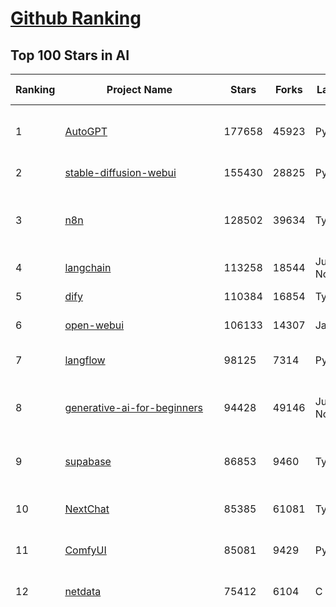 [Github Ranking](../README.md)
==========

## Top 100 Stars in AI

| Ranking | Project Name | Stars | Forks | Language | Open Issues | Description | Last Commit |
| ------- | ------------ | ----- | ----- | -------- | ----------- | ----------- | ----------- |
| 1 | [AutoGPT](https://github.com/Significant-Gravitas/AutoGPT) | 177658 | 45923 | Python | 138 | AutoGPT is the vision of accessible AI for everyone, to use and to build on. Our mission is to provide the tools, so that you can focus on what matters. | 2025-08-11T04:06:23Z |
| 2 | [stable-diffusion-webui](https://github.com/AUTOMATIC1111/stable-diffusion-webui) | 155430 | 28825 | Python | 2362 | Stable Diffusion web UI | 2025-05-03T06:17:03Z |
| 3 | [n8n](https://github.com/n8n-io/n8n) | 128502 | 39634 | TypeScript | 580 | Fair-code workflow automation platform with native AI capabilities. Combine visual building with custom code, self-host or cloud, 400+ integrations. | 2025-08-10T22:58:34Z |
| 4 | [langchain](https://github.com/langchain-ai/langchain) | 113258 | 18544 | Jupyter Notebook | 213 | 🦜🔗 Build context-aware reasoning applications | 2025-08-10T22:41:38Z |
| 5 | [dify](https://github.com/langgenius/dify) | 110384 | 16854 | TypeScript | 686 | Production-ready platform for agentic workflow development. | 2025-08-11T03:57:07Z |
| 6 | [open-webui](https://github.com/open-webui/open-webui) | 106133 | 14307 | JavaScript | 203 | User-friendly AI Interface (Supports Ollama, OpenAI API, ...) | 2025-08-10T20:57:38Z |
| 7 | [langflow](https://github.com/langflow-ai/langflow) | 98125 | 7314 | Python | 435 | Langflow is a powerful tool for building and deploying AI-powered agents and workflows. | 2025-08-11T00:29:41Z |
| 8 | [generative-ai-for-beginners](https://github.com/microsoft/generative-ai-for-beginners) | 94428 | 49146 | Jupyter Notebook | 11 | 21 Lessons, Get Started Building with Generative AI  🔗 https://microsoft.github.io/generative-ai-for-beginners/ | 2025-08-05T20:03:32Z |
| 9 | [supabase](https://github.com/supabase/supabase) | 86853 | 9460 | TypeScript | 241 | The Postgres development platform. Supabase gives you a dedicated Postgres database to build your web, mobile, and AI applications. | 2025-08-11T03:33:49Z |
| 10 | [NextChat](https://github.com/ChatGPTNextWeb/NextChat) | 85385 | 61081 | TypeScript | 656 | ✨ Light and Fast AI Assistant. Support: Web \| iOS \| MacOS \| Android \|  Linux \| Windows | 2025-08-10T09:21:12Z |
| 11 | [ComfyUI](https://github.com/comfyanonymous/ComfyUI) | 85081 | 9429 | Python | 2471 | The most powerful and modular diffusion model GUI, api and backend with a graph/nodes interface. | 2025-08-10T09:04:01Z |
| 12 | [netdata](https://github.com/netdata/netdata) | 75412 | 6104 | C | 168 | The fastest path to AI-powered full stack observability, even for lean teams. | 2025-08-11T00:53:37Z |
| 13 | [funNLP](https://github.com/fighting41love/funNLP) | 75350 | 14951 | Python | 34 | 中英文敏感词、语言检测、中外手机/电话归属地/运营商查询、名字推断性别、手机号抽取、身份证抽取、邮箱抽取、中日文人名库、中文缩写库、拆字词典、词汇情感值、停用词、反动词表、暴恐词表、繁简体转换、英文模拟中文发音、汪峰歌词生成器、职业名称词库、同义词库、反义词库、否定词库、汽车品牌词库、汽车零件词库、连续英文切割、各种中文词向量、公司名字大全、古诗词库、IT词库、财经词库、成语词库、地名词库、历史名人词库、诗词词库、医学词库、饮食词库、法律词库、汽车词库、动物词库、中文聊天语料、中文谣言数据、百度中文问答数据集、句子相似度匹配算法集合、bert资源、文本生成&摘要相关工具、cocoNLP信息抽取工具、国内电话号码正则匹配、清华大学XLORE:中英文跨语言百科知识图谱、清华大学人工智能技术系列报告、自然语言生成、NLU太难了系列、自动对联数据及机器人、用户名黑名单列表、罪名法务名词及分类模型、微信公众号语料、cs224n深度学习自然语言处理课程、中文手写汉字识别、中文自然语言处理 语料/数据集、变量命名神器、分词语料库+代码、任务型对话英文数据集、ASR 语音数据集 + 基于深度学习的中文语音识别系统、笑声检测器、Microsoft多语言数字/单位/如日期时间识别包、中华新华字典数据库及api(包括常用歇后语、成语、词语和汉字)、文档图谱自动生成、SpaCy 中文模型、Common Voice语音识别数据集新版、神经网络关系抽取、基于bert的命名实体识别、关键词(Keyphrase)抽取包pke、基于医疗领域知识图谱的问答系统、基于依存句法与语义角色标注的事件三元组抽取、依存句法分析4万句高质量标注数据、cnocr：用来做中文OCR的Python3包、中文人物关系知识图谱项目、中文nlp竞赛项目及代码汇总、中文字符数据、speech-aligner: 从“人声语音”及其“语言文本”产生音素级别时间对齐标注的工具、AmpliGraph: 知识图谱表示学习(Python)库：知识图谱概念链接预测、Scattertext 文本可视化(python)、语言/知识表示工具：BERT & ERNIE、中文对比英文自然语言处理NLP的区别综述、Synonyms中文近义词工具包、HarvestText领域自适应文本挖掘工具（新词发现-情感分析-实体链接等）、word2word：(Python)方便易用的多语言词-词对集：62种语言/3,564个多语言对、语音识别语料生成工具：从具有音频/字幕的在线视频创建自动语音识别(ASR)语料库、构建医疗实体识别的模型（包含词典和语料标注）、单文档非监督的关键词抽取、Kashgari中使用gpt-2语言模型、开源的金融投资数据提取工具、文本自动摘要库TextTeaser: 仅支持英文、人民日报语料处理工具集、一些关于自然语言的基本模型、基于14W歌曲知识库的问答尝试--功能包括歌词接龙and已知歌词找歌曲以及歌曲歌手歌词三角关系的问答、基于Siamese bilstm模型的相似句子判定模型并提供训练数据集和测试数据集、用Transformer编解码模型实现的根据Hacker News文章标题自动生成评论、用BERT进行序列标记和文本分类的模板代码、LitBank：NLP数据集——支持自然语言处理和计算人文学科任务的100部带标记英文小说语料、百度开源的基准信息抽取系统、虚假新闻数据集、Facebook: LAMA语言模型分析，提供Transformer-XL/BERT/ELMo/GPT预训练语言模型的统一访问接口、CommonsenseQA：面向常识的英文QA挑战、中文知识图谱资料、数据及工具、各大公司内部里大牛分享的技术文档 PDF 或者 PPT、自然语言生成SQL语句（英文）、中文NLP数据增强（EDA）工具、英文NLP数据增强工具 、基于医药知识图谱的智能问答系统、京东商品知识图谱、基于mongodb存储的军事领域知识图谱问答项目、基于远监督的中文关系抽取、语音情感分析、中文ULMFiT-情感分析-文本分类-语料及模型、一个拍照做题程序、世界各国大规模人名库、一个利用有趣中文语料库 qingyun 训练出来的中文聊天机器人、中文聊天机器人seqGAN、省市区镇行政区划数据带拼音标注、教育行业新闻语料库包含自动文摘功能、开放了对话机器人-知识图谱-语义理解-自然语言处理工具及数据、中文知识图谱：基于百度百科中文页面-抽取三元组信息-构建中文知识图谱、masr: 中文语音识别-提供预训练模型-高识别率、Python音频数据增广库、中文全词覆盖BERT及两份阅读理解数据、ConvLab：开源多域端到端对话系统平台、中文自然语言处理数据集、基于最新版本rasa搭建的对话系统、基于TensorFlow和BERT的管道式实体及关系抽取、一个小型的证券知识图谱/知识库、复盘所有NLP比赛的TOP方案、OpenCLaP：多领域开源中文预训练语言模型仓库、UER：基于不同语料+编码器+目标任务的中文预训练模型仓库、中文自然语言处理向量合集、基于金融-司法领域(兼有闲聊性质)的聊天机器人、g2pC：基于上下文的汉语读音自动标记模块、Zincbase 知识图谱构建工具包、诗歌质量评价/细粒度情感诗歌语料库、快速转化「中文数字」和「阿拉伯数字」、百度知道问答语料库、基于知识图谱的问答系统、jieba_fast 加速版的jieba、正则表达式教程、中文阅读理解数据集、基于BERT等最新语言模型的抽取式摘要提取、Python利用深度学习进行文本摘要的综合指南、知识图谱深度学习相关资料整理、维基大规模平行文本语料、StanfordNLP 0.2.0：纯Python版自然语言处理包、NeuralNLP-NeuralClassifier：腾讯开源深度学习文本分类工具、端到端的封闭域对话系统、中文命名实体识别：NeuroNER vs. BertNER、新闻事件线索抽取、2019年百度的三元组抽取比赛：“科学空间队”源码、基于依存句法的开放域文本知识三元组抽取和知识库构建、中文的GPT2训练代码、ML-NLP - 机器学习(Machine Learning)NLP面试中常考到的知识点和代码实现、nlp4han:中文自然语言处理工具集(断句/分词/词性标注/组块/句法分析/语义分析/NER/N元语法/HMM/代词消解/情感分析/拼写检查、XLM：Facebook的跨语言预训练语言模型、用基于BERT的微调和特征提取方法来进行知识图谱百度百科人物词条属性抽取、中文自然语言处理相关的开放任务-数据集-当前最佳结果、CoupletAI - 基于CNN+Bi-LSTM+Attention 的自动对对联系统、抽象知识图谱、MiningZhiDaoQACorpus - 580万百度知道问答数据挖掘项目、brat rapid annotation tool: 序列标注工具、大规模中文知识图谱数据：1.4亿实体、数据增强在机器翻译及其他nlp任务中的应用及效果、allennlp阅读理解:支持多种数据和模型、PDF表格数据提取工具 、 Graphbrain：AI开源软件库和科研工具，目的是促进自动意义提取和文本理解以及知识的探索和推断、简历自动筛选系统、基于命名实体识别的简历自动摘要、中文语言理解测评基准，包括代表性的数据集&基准模型&语料库&排行榜、树洞 OCR 文字识别 、从包含表格的扫描图片中识别表格和文字、语声迁移、Python口语自然语言处理工具集(英文)、 similarity：相似度计算工具包，java编写、海量中文预训练ALBERT模型 、Transformers 2.0 、基于大规模音频数据集Audioset的音频增强 、Poplar：网页版自然语言标注工具、图片文字去除，可用于漫画翻译 、186种语言的数字叫法库、Amazon发布基于知识的人-人开放领域对话数据集 、中文文本纠错模块代码、繁简体转换 、 Python实现的多种文本可读性评价指标、类似于人名/地名/组织机构名的命名体识别数据集 、东南大学《知识图谱》研究生课程(资料)、. 英文拼写检查库 、 wwsearch是企业微信后台自研的全文检索引擎、CHAMELEON：深度学习新闻推荐系统元架构 、 8篇论文梳理BERT相关模型进展与反思、DocSearch：免费文档搜索引擎、 LIDA：轻量交互式对话标注工具 、aili - the fastest in-memory index in the East 东半球最快并发索引 、知识图谱车音工作项目、自然语言生成资源大全 、中日韩分词库mecab的Python接口库、中文文本摘要/关键词提取、汉字字符特征提取器 (featurizer)，提取汉字的特征（发音特征、字形特征）用做深度学习的特征、中文生成任务基准测评 、中文缩写数据集、中文任务基准测评 - 代表性的数据集-基准(预训练)模型-语料库-baseline-工具包-排行榜、PySS3：面向可解释AI的SS3文本分类器机器可视化工具 、中文NLP数据集列表、COPE - 格律诗编辑程序、doccano：基于网页的开源协同多语言文本标注工具 、PreNLP：自然语言预处理库、简单的简历解析器，用来从简历中提取关键信息、用于中文闲聊的GPT2模型：GPT2-chitchat、基于检索聊天机器人多轮响应选择相关资源列表(Leaderboards、Datasets、Papers)、(Colab)抽象文本摘要实现集锦(教程 、词语拼音数据、高效模糊搜索工具、NLP数据增广资源集、微软对话机器人框架 、 GitHub Typo Corpus：大规模GitHub多语言拼写错误/语法错误数据集、TextCluster：短文本聚类预处理模块 Short text cluster、面向语音识别的中文文本规范化、BLINK：最先进的实体链接库、BertPunc：基于BERT的最先进标点修复模型、Tokenizer：快速、可定制的文本词条化库、中文语言理解测评基准，包括代表性的数据集、基准(预训练)模型、语料库、排行榜、spaCy 医学文本挖掘与信息提取 、 NLP任务示例项目代码集、 python拼写检查库、chatbot-list - 行业内关于智能客服、聊天机器人的应用和架构、算法分享和介绍、语音质量评价指标(MOSNet, BSSEval, STOI, PESQ, SRMR)、 用138GB语料训练的法文RoBERTa预训练语言模型 、BERT-NER-Pytorch：三种不同模式的BERT中文NER实验、无道词典 - 有道词典的命令行版本，支持英汉互查和在线查询、2019年NLP亮点回顾、 Chinese medical dialogue data 中文医疗对话数据集 、最好的汉字数字(中文数字)-阿拉伯数字转换工具、 基于百科知识库的中文词语多词义/义项获取与特定句子词语语义消歧、awesome-nlp-sentiment-analysis - 情感分析、情绪原因识别、评价对象和评价词抽取、LineFlow：面向所有深度学习框架的NLP数据高效加载器、中文医学NLP公开资源整理 、MedQuAD：(英文)医学问答数据集、将自然语言数字串解析转换为整数和浮点数、Transfer Learning in Natural Language Processing (NLP) 、面向语音识别的中文/英文发音辞典、Tokenizers：注重性能与多功能性的最先进分词器、CLUENER 细粒度命名实体识别 Fine Grained Named Entity Recognition、 基于BERT的中文命名实体识别、中文谣言数据库、NLP数据集/基准任务大列表、nlp相关的一些论文及代码, 包括主题模型、词向量(Word Embedding)、命名实体识别(NER)、文本分类(Text Classificatin)、文本生成(Text Generation)、文本相似性(Text Similarity)计算等，涉及到各种与nlp相关的算法，基于keras和tensorflow 、Python文本挖掘/NLP实战示例、 Blackstone：面向非结构化法律文本的spaCy pipeline和NLP模型通过同义词替换实现文本“变脸” 、中文 预训练 ELECTREA 模型: 基于对抗学习 pretrain Chinese Model 、albert-chinese-ner - 用预训练语言模型ALBERT做中文NER 、基于GPT2的特定主题文本生成/文本增广、开源预训练语言模型合集、多语言句向量包、编码、标记和实现：一种可控高效的文本生成方法、 英文脏话大列表 、attnvis：GPT2、BERT等transformer语言模型注意力交互可视化、CoVoST：Facebook发布的多语种语音-文本翻译语料库，包括11种语言(法语、德语、荷兰语、俄语、西班牙语、意大利语、土耳其语、波斯语、瑞典语、蒙古语和中文)的语音、文字转录及英文译文、Jiagu自然语言处理工具 - 以BiLSTM等模型为基础，提供知识图谱关系抽取 中文分词 词性标注 命名实体识别 情感分析 新词发现 关键词 文本摘要 文本聚类等功能、用unet实现对文档表格的自动检测，表格重建、NLP事件提取文献资源列表 、 金融领域自然语言处理研究资源大列表、CLUEDatasetSearch - 中英文NLP数据集：搜索所有中文NLP数据集，附常用英文NLP数据集 、medical_NER - 中文医学知识图谱命名实体识别 、(哈佛)讲因果推理的免费书、知识图谱相关学习资料/数据集/工具资源大列表、Forte：灵活强大的自然语言处理pipeline工具集 、Python字符串相似性算法库、PyLaia：面向手写文档分析的深度学习工具包、TextFooler：针对文本分类/推理的对抗文本生成模块、Haystack：灵活、强大的可扩展问答(QA)框架、中文关键短语抽取工具 | 2024-05-10T07:38:24Z |
| 14 | [system-prompts-and-models-of-ai-tools](https://github.com/x1xhlol/system-prompts-and-models-of-ai-tools) | 74724 | 21042 | None | 45 | FULL v0, Cursor, Manus, Same.dev, Lovable, Devin, Replit Agent, Windsurf Agent, VSCode Agent, Dia Browser, Xcode, Trae AI, Cluely & Orchids.app (And other Open Sourced) System Prompts, Tools & AI Models. | 2025-08-10T23:15:34Z |
| 15 | [Deep-Live-Cam](https://github.com/hacksider/Deep-Live-Cam) | 72414 | 10435 | Python | 66 | real time face swap and one-click video deepfake with only a single image | 2025-08-07T18:26:51Z |
| 16 | [gemini-cli](https://github.com/google-gemini/gemini-cli) | 68545 | 6791 | TypeScript | 1444 | An open-source AI agent that brings the power of Gemini directly into your terminal. | 2025-08-11T00:12:27Z |
| 17 | [browser-use](https://github.com/browser-use/browser-use) | 67314 | 7775 | Python | 502 | 🌐 Make websites accessible for AI agents. Automate tasks online with ease. | 2025-08-11T01:29:43Z |
| 18 | [awesome-mcp-servers](https://github.com/punkpeye/awesome-mcp-servers) | 65549 | 5245 | None | 26 | A collection of MCP servers. | 2025-08-11T03:01:44Z |
| 19 | [AppFlowy](https://github.com/AppFlowy-IO/AppFlowy) | 64821 | 4488 | Dart | 968 | Bring projects, wikis, and teams together with AI. AppFlowy is the AI collaborative workspace where you achieve more without losing control of your data. The leading open source Notion alternative. | 2025-08-05T13:51:16Z |
| 20 | [lobe-chat](https://github.com/lobehub/lobe-chat) | 64312 | 13357 | TypeScript | 860 | 🤯 Lobe Chat - an open-source, modern design AI chat framework. Supports multiple AI providers (OpenAI / Claude 4 / Gemini / DeepSeek / Ollama / Qwen), Knowledge Base (file upload / RAG ), one click install MCP Marketplace and Artifacts / Thinking. One-click FREE deployment of your private AI Agent application. | 2025-08-11T04:07:34Z |
| 21 | [LLMs-from-scratch](https://github.com/rasbt/LLMs-from-scratch) | 63114 | 8852 | Jupyter Notebook | 5 | Implement a ChatGPT-like LLM in PyTorch from scratch, step by step | 2025-08-05T18:42:24Z |
| 22 | [ragflow](https://github.com/infiniflow/ragflow) | 62070 | 6329 | TypeScript | 2577 | RAGFlow is an open-source RAG (Retrieval-Augmented Generation) engine based on deep document understanding. | 2025-08-11T02:34:23Z |
| 23 | [MetaGPT](https://github.com/FoundationAgents/MetaGPT) | 57777 | 6945 | Python | 9 | 🌟 The Multi-Agent Framework: First AI Software Company, Towards Natural Language Programming | 2025-06-30T11:45:55Z |
| 24 | [awesome-llm-apps](https://github.com/Shubhamsaboo/awesome-llm-apps) | 56846 | 6734 | Python | 4 | Collection of awesome LLM apps with AI Agents and RAG using OpenAI, Anthropic, Gemini and opensource models. | 2025-08-08T22:07:40Z |
| 25 | [LLaMA-Factory](https://github.com/hiyouga/LLaMA-Factory) | 55905 | 6856 | Python | 546 | Unified Efficient Fine-Tuning of 100+ LLMs & VLMs (ACL 2024) | 2025-08-08T12:24:21Z |
| 26 | [gpt-engineer](https://github.com/AntonOsika/gpt-engineer) | 54680 | 7255 | Python | 31 | CLI platform to experiment with codegen. Precursor to: https://lovable.dev | 2025-05-14T10:15:10Z |
| 27 | [ChatGPT](https://github.com/lencx/ChatGPT) | 53989 | 6145 | Rust | 833 | 🔮 ChatGPT Desktop Application (Mac, Windows and Linux) | 2024-08-29T17:58:11Z |
| 28 | [meilisearch](https://github.com/meilisearch/meilisearch) | 52683 | 2118 | Rust | 208 | A lightning-fast search engine API bringing AI-powered hybrid search to your sites and applications. | 2025-08-08T07:47:10Z |
| 29 | [crawl4ai](https://github.com/unclecode/crawl4ai) | 50685 | 4972 | Python | 152 | 🚀🤖 Crawl4AI: Open-source LLM Friendly Web Crawler & Scraper. Don't be shy, join here: https://discord.gg/jP8KfhDhyN | 2025-08-09T14:08:11Z |
| 30 | [OpenBB](https://github.com/OpenBB-finance/OpenBB) | 48884 | 4531 | Python | 49 | Financial data aggregator for humans and AI agents. | 2025-08-10T18:39:51Z |
| 31 | [autogen](https://github.com/microsoft/autogen) | 48523 | 7418 | Python | 392 | A programming framework for agentic AI 🤖 PyPi: autogen-agentchat Discord: https://aka.ms/autogen-discord Office Hour: https://aka.ms/autogen-officehour | 2025-08-11T00:42:14Z |
| 32 | [anything-llm](https://github.com/Mintplex-Labs/anything-llm) | 47691 | 4878 | JavaScript | 259 | The all-in-one Desktop & Docker AI application with built-in RAG, AI agents, No-code agent builder, MCP compatibility,  and more. | 2025-08-08T21:37:54Z |
| 33 | [firecrawl](https://github.com/mendableai/firecrawl) | 46268 | 4238 | TypeScript | 141 | 🔥 Turn entire websites into LLM-ready markdown or structured data. Scrape, crawl and extract with a single API. | 2025-08-10T21:40:05Z |
| 34 | [unsloth](https://github.com/unslothai/unsloth) | 43730 | 3531 | Python | 698 | Fine-tuning & Reinforcement Learning for LLMs. 🦥 Train OpenAI gpt-oss, Qwen3, Llama 4, DeepSeek-R1, Gemma 3, TTS 2x faster with 70% less VRAM. | 2025-08-09T22:53:29Z |
| 35 | [JeecgBoot](https://github.com/jeecgboot/JeecgBoot) | 43587 | 15489 | Java | 23 | 🔥企业级低代码平台集成了AI应用平台，帮助企业快速实现低代码开发和构建AI应用！前后端分离架构 SpringBoot，SpringCloud、Mybatis，Ant Design4、 Vue3.0、TS+vite！强大的代码生成器让前后端代码一键生成，无需写任何代码! 引领AI低代码开发模式: AI生成->OnlineCoding-> 代码生成-> 手工MERGE，显著的提高效率，又不失灵活~ | 2025-08-10T09:13:05Z |
| 36 | [Flowise](https://github.com/FlowiseAI/Flowise) | 42512 | 21784 | TypeScript | 596 | Build AI Agents, Visually | 2025-08-09T18:05:26Z |
| 37 | [ClickHouse](https://github.com/ClickHouse/ClickHouse) | 42252 | 7545 | C++ | 4330 | ClickHouse® is a real-time analytics database management system | 2025-08-11T02:15:55Z |
| 38 | [kong](https://github.com/Kong/kong) | 41510 | 4960 | Lua | 70 | 🦍 The Cloud-Native API Gateway and AI Gateway. | 2025-08-06T03:35:21Z |
| 39 | [airflow](https://github.com/apache/airflow) | 41484 | 15432 | Python | 1294 | Apache Airflow - A platform to programmatically author, schedule, and monitor workflows | 2025-08-11T03:49:56Z |
| 40 | [ailearning](https://github.com/apachecn/ailearning) | 41238 | 11577 | Python | 3 | AiLearning：数据分析+机器学习实战+线性代数+PyTorch+NLTK+TF2 | 2024-11-12T16:21:55Z |
| 41 | [ColossalAI](https://github.com/hpcaitech/ColossalAI) | 41071 | 4529 | Python | 434 | Making large AI models cheaper, faster and more accessible | 2025-08-06T06:16:57Z |
| 42 | [GitHubDaily](https://github.com/GitHubDaily/GitHubDaily) | 39532 | 4111 | None | 397 | 坚持分享 GitHub 上高质量、有趣实用的开源技术教程、开发者工具、编程网站、技术资讯。A list cool, interesting projects of GitHub. | 2025-03-20T08:54:47Z |
| 43 | [AI-For-Beginners](https://github.com/microsoft/AI-For-Beginners) | 39524 | 7634 | Jupyter Notebook | 27 | 12 Weeks, 24 Lessons, AI for All! | 2025-08-07T11:59:26Z |
| 44 | [ai-hedge-fund](https://github.com/virattt/ai-hedge-fund) | 39211 | 6893 | Python | 18 | An AI Hedge Fund Team | 2025-08-09T21:17:55Z |
| 45 | [MoneyPrinterTurbo](https://github.com/harry0703/MoneyPrinterTurbo) | 38994 | 5636 | Python | 179 | 利用AI大模型，一键生成高清短视频 Generate short videos with one click using AI LLM. | 2025-06-11T06:34:54Z |
| 46 | [upscayl](https://github.com/upscayl/upscayl) | 38550 | 1783 | TypeScript | 55 | 🆙 Upscayl - #1 Free and Open Source AI Image Upscaler for Linux, MacOS and Windows. | 2025-08-01T14:28:41Z |
| 47 | [chatgpt-on-wechat](https://github.com/zhayujie/chatgpt-on-wechat) | 38448 | 9368 | Python | 299 | 基于大模型搭建的聊天机器人，同时支持 微信公众号、企业微信应用、飞书、钉钉 等接入，可选择ChatGPT/Claude/DeepSeek/文心一言/讯飞星火/通义千问/ Gemini/GLM-4/Kimi/LinkAI，能处理文本、语音和图片，访问操作系统和互联网，支持基于自有知识库进行定制企业智能客服。 | 2025-08-08T02:47:49Z |
| 48 | [ray](https://github.com/ray-project/ray) | 38411 | 6695 | Python | 2707 | Ray is an AI compute engine. Ray consists of a core distributed runtime and a set of AI Libraries for accelerating ML workloads. | 2025-08-11T03:52:29Z |
| 49 | [quivr](https://github.com/QuivrHQ/quivr) | 38251 | 3670 | Python | 2 | Opiniated RAG for integrating GenAI in your apps 🧠   Focus on your product rather than the RAG. Easy integration in existing products with customisation!  Any LLM: GPT4, Groq, Llama. Any Vectorstore: PGVector, Faiss. Any Files. Anyway you want.  | 2025-07-09T12:55:23Z |
| 50 | [photoprism](https://github.com/photoprism/photoprism) | 38084 | 2120 | Go | 422 | AI-Powered Photos App for the Decentralized Web 🌈💎✨ | 2025-08-10T18:35:08Z |
| 51 | [mem0](https://github.com/mem0ai/mem0) | 38047 | 3955 | Python | 386 | Universal memory layer for AI Agents; Announcing OpenMemory MCP - local and secure memory management. | 2025-08-08T21:39:43Z |
| 52 | [Open-Assistant](https://github.com/LAION-AI/Open-Assistant) | 37434 | 3292 | Python | 228 | OpenAssistant is a chat-based assistant that understands tasks, can interact with third-party systems, and retrieve information dynamically to do so. | 2024-08-17T01:55:35Z |
| 53 | [aider](https://github.com/Aider-AI/aider) | 36527 | 3367 | Python | 981 | aider is AI pair programming in your terminal | 2025-08-09T17:45:54Z |
| 54 | [MockingBird](https://github.com/babysor/MockingBird) | 36519 | 5264 | Python | 476 | 🚀AI拟声: 5秒内克隆您的声音并生成任意语音内容 Clone a voice in 5 seconds to generate arbitrary speech in real-time | 2024-11-15T05:00:29Z |
| 55 | [google-research](https://github.com/google-research/google-research) | 36168 | 8156 | Jupyter Notebook | 1065 | Google Research | 2025-08-07T20:30:53Z |
| 56 | [chatbox](https://github.com/chatboxai/chatbox) | 36156 | 3476 | TypeScript | 802 | User-friendly Desktop Client App for AI Models/LLMs (GPT, Claude, Gemini, Ollama...) | 2025-08-07T12:18:54Z |
| 57 | [docling](https://github.com/docling-project/docling) | 35692 | 2427 | Python | 463 | Get your documents ready for gen AI | 2025-08-08T07:37:53Z |
| 58 | [crewAI](https://github.com/crewAIInc/crewAI) | 35538 | 4764 | Python | 51 | Framework for orchestrating role-playing, autonomous AI agents. By fostering collaborative intelligence, CrewAI empowers agents to work together seamlessly, tackling complex tasks. | 2025-08-10T04:45:14Z |
| 59 | [mindsdb](https://github.com/mindsdb/mindsdb) | 35143 | 5666 | Python | 44 | AI's query engine - Platform for building AI that can answer questions over large scale federated data. - The only MCP Server you'll ever need | 2025-08-08T14:37:17Z |
| 60 | [AgentGPT](https://github.com/reworkd/AgentGPT) | 34705 | 9461 | TypeScript | 129 | 🤖 Assemble, configure, and deploy autonomous AI Agents in your browser. | 2025-04-29T01:19:32Z |
| 61 | [LocalAI](https://github.com/mudler/LocalAI) | 34475 | 2691 | Go | 402 | :robot: The free, Open Source alternative to OpenAI, Claude and others. Self-hosted and local-first. Drop-in replacement for OpenAI,  running on consumer-grade hardware. No GPU required. Runs gguf, transformers, diffusers and many more models architectures. Features: Generate Text, Audio, Video, Images, Voice Cloning, Distributed, P2P inference | 2025-08-10T08:05:54Z |
| 62 | [gold-miner](https://github.com/xitu/gold-miner) | 34234 | 5048 | None | 9 | 🥇掘金翻译计划，可能是世界最大最好的英译中技术社区，最懂读者和译者的翻译平台： | 2024-04-17T09:44:37Z |
| 63 | [cursor-free-vip](https://github.com/yeongpin/cursor-free-vip) | 34168 | 4185 | Python | 537 | [Support 0.49.x]（Reset Cursor AI MachineID & Bypass Higher Token Limit） Cursor Ai ，自动重置机器ID ， 免费升级使用Pro功能: You've reached your trial request limit. / Too many free trial accounts used on this machine. Please upgrade to pro. We have this limit in place to prevent abuse. Please let us know if you believe this is a mistake. | 2025-06-18T02:18:31Z |
| 64 | [ai-agents-for-beginners](https://github.com/microsoft/ai-agents-for-beginners) | 34012 | 10379 | Jupyter Notebook | 11 | 11 Lessons to Get Started Building AI Agents | 2025-07-24T10:58:47Z |
| 65 | [gpt-pilot](https://github.com/Pythagora-io/gpt-pilot) | 33275 | 3410 | Python | 236 | The first real AI developer | 2025-03-04T06:26:32Z |
| 66 | [Fabric](https://github.com/danielmiessler/Fabric) | 32997 | 3392 | JavaScript | 156 | Fabric is an open-source framework for augmenting humans using AI. It provides a modular system for solving specific problems using a crowdsourced set of AI prompts that can be used anywhere. | 2025-08-11T03:16:35Z |
| 67 | [ruoyi-vue-pro](https://github.com/YunaiV/ruoyi-vue-pro) | 32713 | 7045 | Java | 6 | 🔥 官方推荐 🔥 RuoYi-Vue 全新 Pro 版本，优化重构所有功能。基于 Spring Boot + MyBatis Plus + Vue & Element 实现的后台管理系统 + 微信小程序，支持 RBAC 动态权限、数据权限、SaaS 多租户、Flowable 工作流、三方登录、支付、短信、商城、CRM、ERP、AI 大模型等功能。你的 ⭐️ Star ⭐️，是作者生发的动力！ | 2025-08-08T08:17:46Z |
| 68 | [awesome-cursorrules](https://github.com/PatrickJS/awesome-cursorrules) | 32280 | 2662 | MDX | 33 | 📄  Configuration files that enhance Cursor AI editor experience with custom rules and behaviors | 2025-08-07T18:07:24Z |
| 69 | [spaCy](https://github.com/explosion/spaCy) | 32148 | 4557 | Python | 165 | 💫 Industrial-strength Natural Language Processing (NLP) in Python | 2025-05-28T15:28:05Z |
| 70 | [chatbot-ui](https://github.com/mckaywrigley/chatbot-ui) | 32024 | 9272 | TypeScript | 174 | AI chat for any model. | 2024-08-03T00:38:07Z |
| 71 | [tabby](https://github.com/TabbyML/tabby) | 31933 | 1555 | Rust | 202 | Self-hosted AI coding assistant | 2025-08-08T20:03:57Z |
| 72 | [nacos](https://github.com/alibaba/nacos) | 31889 | 13111 | Java | 253 | an easy-to-use dynamic service discovery, configuration and service management platform for building AI cloud native applications. | 2025-08-07T08:12:50Z |
| 73 | [fairseq](https://github.com/facebookresearch/fairseq) | 31702 | 6586 | Python | 1191 | Facebook AI Research Sequence-to-Sequence Toolkit written in Python. | 2025-06-10T21:41:39Z |
| 74 | [agno](https://github.com/agno-agi/agno) | 31570 | 4010 | Python | 118 | Full-stack framework for building Multi-Agent Systems with memory, knowledge and reasoning. | 2025-08-11T02:58:37Z |
| 75 | [netron](https://github.com/lutzroeder/netron) | 31146 | 2968 | JavaScript | 26 | Visualizer for neural network, deep learning and machine learning models | 2025-08-11T02:52:32Z |
| 76 | [cursor](https://github.com/cursor/cursor) | 31034 | 2008 | None | 1995 | The AI Code Editor | 2024-10-13T19:23:26Z |
| 77 | [Folo](https://github.com/RSSNext/Folo) | 31009 | 1401 | TypeScript | 176 | 🧡 Follow everything in one place | 2025-08-08T16:17:51Z |
| 78 | [khoj](https://github.com/khoj-ai/khoj) | 30690 | 1763 | Python | 75 | Your AI second brain. Self-hostable. Get answers from the web or your docs. Build custom agents, schedule automations, do deep research. Turn any online or local LLM into your personal, autonomous AI (gpt, claude, gemini, llama, qwen, mistral). Get started - free. | 2025-08-09T21:05:21Z |
| 79 | [AI-Expert-Roadmap](https://github.com/AMAI-GmbH/AI-Expert-Roadmap) | 30162 | 2528 | JavaScript | 20 | Roadmap to becoming an Artificial Intelligence Expert in 2022 | 2023-12-31T02:20:16Z |
| 80 | [roop](https://github.com/s0md3v/roop) | 30113 | 6835 | Python | 0 | one-click face swap | 2024-08-19T12:57:17Z |
| 81 | [pytorch-lightning](https://github.com/Lightning-AI/pytorch-lightning) | 29923 | 3552 | Python | 953 | Pretrain, finetune ANY AI model of ANY size on multiple GPUs, TPUs with zero code changes. | 2025-08-11T02:06:13Z |
| 82 | [exo](https://github.com/exo-explore/exo) | 29813 | 1907 | Python | 358 | Run your own AI cluster at home with everyday devices 📱💻 🖥️⌚ | 2025-03-21T22:23:32Z |
| 83 | [Mr.-Ranedeer-AI-Tutor](https://github.com/JushBJJ/Mr.-Ranedeer-AI-Tutor) | 29618 | 3381 | None | 13 | A GPT-4 AI Tutor Prompt for customizable personalized learning experiences. | 2025-06-14T06:58:48Z |
| 84 | [llm-app](https://github.com/pathwaycom/llm-app) | 29034 | 828 | Jupyter Notebook | 5 | Ready-to-run cloud templates for RAG, AI pipelines, and enterprise search with live data. 🐳Docker-friendly.⚡Always in sync with Sharepoint, Google Drive, S3, Kafka, PostgreSQL, real-time data APIs, and more. | 2025-07-30T12:13:39Z |
| 85 | [LibreChat](https://github.com/danny-avila/LibreChat) | 28929 | 5328 | TypeScript | 156 | Enhanced ChatGPT Clone: Features Agents, DeepSeek, Anthropic, AWS, OpenAI, Responses API, Azure, Groq, o1, GPT-5, Mistral, OpenRouter, Vertex AI, Gemini, Artifacts, AI model switching, message search, Code Interpreter, langchain, DALL-E-3, OpenAPI Actions, Functions, Secure Multi-User Auth, Presets, open-source for self-hosting. Active project. | 2025-08-11T01:43:00Z |
| 86 | [Jobs_Applier_AI_Agent_AIHawk](https://github.com/feder-cr/Jobs_Applier_AI_Agent_AIHawk) | 28547 | 4319 | Python | 11 | AIHawk aims to easy job hunt process by automating the job application process. Utilizing artificial intelligence, it enables users to apply for multiple jobs in a tailored way. | 2025-05-28T13:24:12Z |
| 87 | [continue](https://github.com/continuedev/continue) | 28254 | 3306 | TypeScript | 915 | ⏩ Create, share, and use custom AI code assistants with our open-source IDE extensions and hub of rules, tools, and models | 2025-08-10T05:48:17Z |
| 88 | [qlib](https://github.com/microsoft/qlib) | 28044 | 4334 | Python | 251 | Qlib is an AI-oriented Quant investment platform that aims to use AI tech to empower Quant Research, from exploring ideas to implementing productions. Qlib supports diverse ML modeling paradigms, including supervised learning, market dynamics modeling, and RL, and is now equipped with https://github.com/microsoft/RD-Agent to automate R&D process. | 2025-08-07T07:04:39Z |
| 89 | [so-vits-svc](https://github.com/svc-develop-team/so-vits-svc) | 27498 | 5024 | Python | 21 | SoftVC VITS Singing Voice Conversion | 2023-11-11T13:11:31Z |
| 90 | [Genesis](https://github.com/Genesis-Embodied-AI/Genesis) | 27017 | 2456 | Python | 117 | A generative world for general-purpose robotics & embodied AI learning. | 2025-08-11T02:00:25Z |
| 91 | [nx](https://github.com/nrwl/nx) | 26614 | 2578 | TypeScript | 610 | An AI-first build platform that connects everything from your editor to CI. Helping you deliver fast, without breaking things. | 2025-08-10T04:43:17Z |
| 92 | [PDFMathTranslate](https://github.com/Byaidu/PDFMathTranslate) | 26274 | 2280 | Python | 111 | PDF scientific paper translation with preserved formats - 基于 AI 完整保留排版的 PDF 文档全文双语翻译，支持 Google/DeepL/Ollama/OpenAI 等服务，提供 CLI/GUI/MCP/Docker/Zotero | 2025-07-21T14:58:04Z |
| 93 | [generative-models](https://github.com/Stability-AI/generative-models) | 26273 | 2934 | Python | 270 | Generative Models by Stability AI | 2025-05-20T14:53:33Z |
| 94 | [500-AI-Machine-learning-Deep-learning-Computer-vision-NLP-Projects-with-code](https://github.com/ashishpatel26/500-AI-Machine-learning-Deep-learning-Computer-vision-NLP-Projects-with-code) | 26179 | 6011 | None | 43 | 500 AI Machine learning Deep learning Computer vision NLP Projects with code | 2025-08-01T11:54:09Z |
| 95 | [semantic-kernel](https://github.com/microsoft/semantic-kernel) | 25741 | 4121 | C# | 463 | Integrate cutting-edge LLM technology quickly and easily into your apps | 2025-08-10T07:24:27Z |
| 96 | [InvokeAI](https://github.com/invoke-ai/InvokeAI) | 25691 | 2636 | TypeScript | 762 | Invoke is a leading creative engine for Stable Diffusion models, empowering professionals, artists, and enthusiasts to generate and create visual media using the latest AI-driven technologies. The solution offers an industry leading WebUI, and serves as the foundation for multiple commercial products. | 2025-08-11T02:45:42Z |
| 97 | [composio](https://github.com/ComposioHQ/composio) | 25606 | 4378 | TypeScript | 56 | Composio equips your AI agents & LLMs with 100+ high-quality integrations via function calling | 2025-08-08T21:05:49Z |
| 98 | [FastGPT](https://github.com/labring/FastGPT) | 25435 | 6531 | TypeScript | 574 | FastGPT is a knowledge-based platform built on the LLMs, offers a comprehensive suite of out-of-the-box capabilities such as data processing, RAG retrieval, and visual AI workflow orchestration, letting you easily develop and deploy complex question-answering systems without the need for extensive setup or configuration. | 2025-08-11T03:08:08Z |
| 99 | [qdrant](https://github.com/qdrant/qdrant) | 25233 | 1760 | Rust | 341 | Qdrant - High-performance, massive-scale Vector Database and Vector Search Engine for the next generation of AI. Also available in the cloud https://cloud.qdrant.io/ | 2025-08-11T00:45:22Z |
| 100 | [context7](https://github.com/upstash/context7) | 25017 | 1268 | JavaScript | 67 | Context7 MCP Server -- Up-to-date code documentation for LLMs and AI code editors | 2025-08-09T12:14:37Z |

